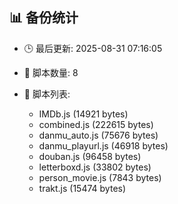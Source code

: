 ## 📊 备份统计

- 🕒 最后更新: 2025-08-31 07:16:05
- 📁 脚本数量: 8
- 📄 脚本列表:

  - IMDb.js (14921 bytes)
  - combined.js (222615 bytes)
  - danmu_auto.js (75676 bytes)
  - danmu_playurl.js (46918 bytes)
  - douban.js (96458 bytes)
  - letterboxd.js (33802 bytes)
  - person_movie.js (7843 bytes)
  - trakt.js (15474 bytes)

